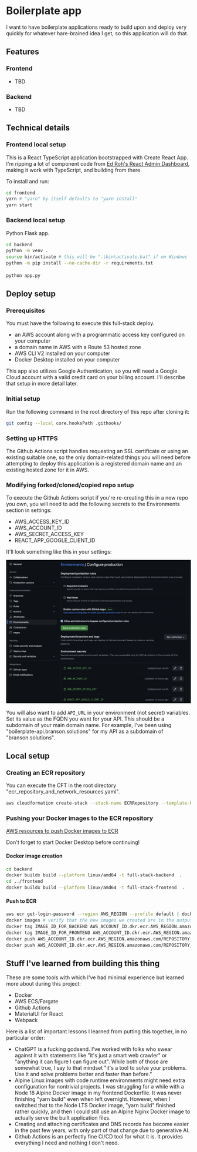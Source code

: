 # Boilerplate app
I want to have boilerplate applications ready to build upon and deploy very quickly for whatever hare-brained idea I get, so this application will do that.

## Features
### Frontend
* TBD

### Backend
* TBD

## Technical details
### Frontend local setup
This is a React TypeScript application bootstrapped with Create React App. I'm ripping a lot of component code from [Ed Roh's React Admin Dashboard](https://github.com/ed-roh/react-admin-dashboard/), making it work with TypeScript, and building from there.

To install and run:
```bash
cd frontend
yarn # "yarn" by itself defaults to "yarn install"
yarn start
```

### Backend local setup
Python Flask app. 

```bash
cd backend
python -m venv .
source bin/activate # this will be ".\bin\activate.bat" if on Windows
python -m pip install --no-cache-dir -r requirements.txt

python app.py
```

## Deploy setup
### Prerequisites
You must have the following to execute this full-stack deploy.

* an AWS account along with a programmatic access key configured on your computer
* a domain name in AWS with a Route 53 hosted zone
* AWS CLI V2 installed on your computer
* Docker Desktop installed on your computer

This app also utilizes Google Authentication, so you will need a Google Cloud account with a valid credit card on your billing account. I'll describe that setup in more detail later.

### Initial setup
Run the following command in the root directory of this repo after cloning it:
```bash
git config --local core.hooksPath .githooks/
```

### Setting up HTTPS
The Github Actions script handles requesting an SSL certificate or using an existing suitable one, so the only domain-related things you will need before attempting to deploy this application is a registered domain name and an existing hosted zone for it in AWS. 

### Modifying forked/cloned/copied repo setup
To execute the Github Actions script if you're re-creating this in a new repo you own, you will need to add the following secrets to the Environments section in settings:
* AWS_ACCESS_KEY_ID
* AWS_ACCOUNT_ID
* AWS_SECRET_ACCESS_KEY
* REACT_APP_GOOGLE_CLIENT_ID

It'll look something like this in your settings:

![](./github_secrets.png)

You will also want to add `API_URL` in your environment (not secret) variables. Set its value as the FQDN you want for your API. This should be a subdomain of your main domain name. For example, I've been using "boilerplate-api.branson.solutions" for my API as a subdomain of "branson.solutions".

## Local setup
### Creating an ECR repository
You can execute the CFT in the root directory "ecr_repository_and_network_resources.yaml".

```bash
aws cloudformation create-stack --stack-name ECRRepository --template-body file://ecr_repository_and_network_resources.yaml --tags '[{"Key": "Author", "Value": "YOUR_NAME"}, {"Key": "Project", "Value": "Boilerplate Full-Stack App"}]' --parameters ParameterKey=RepositoryName,ParameterValue=REPOSITORY_NAME # replace with an actual repository name 
```

### Pushing your Docker images to the ECR repository
[AWS resources to push Docker images to ECR](https://docs.aws.amazon.com/AmazonECR/latest/userguide/docker-push-ecr-image.html)

Don't forget to start Docker Desktop before continuing!

#### Docker image creation
```bash
cd backend
docker buildx build --platform linux/amd64 -t full-stack-backend  . 
cd ../frontend
docker buildx build --platform linux/amd64 -t full-stack-frontend  . 
```

#### Push to ECR
```bash
aws ecr get-login-password --region AWS_REGION --profile default | docker login --username AWS --password-stdin AWS_ACCOUNT_ID.dkr.ecr.AWS_REGION.amazonaws.com
docker images # verify that the new images we created are in the output, we're gonna refer to them as IMAGE_ID_FOR_BACKEND and IMAGE_ID_FOR_FRONTEND moving forward
docker tag IMAGE_ID_FOR_BACKEND AWS_ACCOUNT_ID.dkr.ecr.AWS_REGION.amazonaws.com/REPOSITORY_NAME:full-stack-backend
docker tag IMAGE_ID_FOR_FRONTEND AWS_ACCOUNT_ID.dkr.ecr.AWS_REGION.amazonaws.com/REPOSITORY_NAME:full-stack-frontend
docker push AWS_ACCOUNT_ID.dkr.ecr.AWS_REGION.amazonaws.com/REPOSITORY_NAME:full-stack-backend
docker push AWS_ACCOUNT_ID.dkr.ecr.AWS_REGION.amazonaws.com/REPOSITORY_NAME:full-stack-frontend
```

## Stuff I've learned from building this thing
These are some tools with which I've had minimal experience but learned more about during this project:
* Docker
* AWS ECS/Fargate
* Github Actions
* MaterialUI for React
* Webpack

Here is a list of important lessons I learned from putting this together, in no particular order:

* ChatGPT is a fucking godsend. I've worked with folks who swear against it with statements like "it's just a smart web crawler" or "anything it can figure I can figure out". While both of those are somewhat true, I say to that mindset "it's a tool to solve your problems. Use it and solve problems better and faster than before." 
* Alpine Linux images with code runtime environments might need extra configuration for nontrivial projects. I was struggling for a while with a Node 18 Alpine Docker image in my frontend Dockerfile. It was never finishing "yarn build" even when left overnight. However, when I switched that to the Node LTS Docker image, "yarn build" finished rather quickly, and then I could still use an Alpine Nginx Docker image to actually serve the built application files.
* Creating and attaching certificates and DNS records has become easier in the past few years, with only part of that change due to generative AI.
* Github Actions is an perfectly fine CI/CD tool for what it is. It provides everything I need and nothing I don't need.
